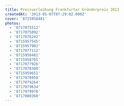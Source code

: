 ```yaml
---
title: Preisverleihung Frankfurter Gründerpreis 2013
createdAt: '2013-05-07T07:29:02.000Z'
cover: '8715958481'
photos:
  - '8717075512'
  - '8717075892'
  - '8717076242'
  - '8715957545'
  - '8715957903'
  - '8717077112'
  - '8715958481'
  - '8715958765'
  - '8717077926'
  - '8717078300'
  - '8715959651'
  - '8717078958'
  - '8717079264'
  - '8717079634'
  - '8717079978'
  - '8717080360'
---
```


